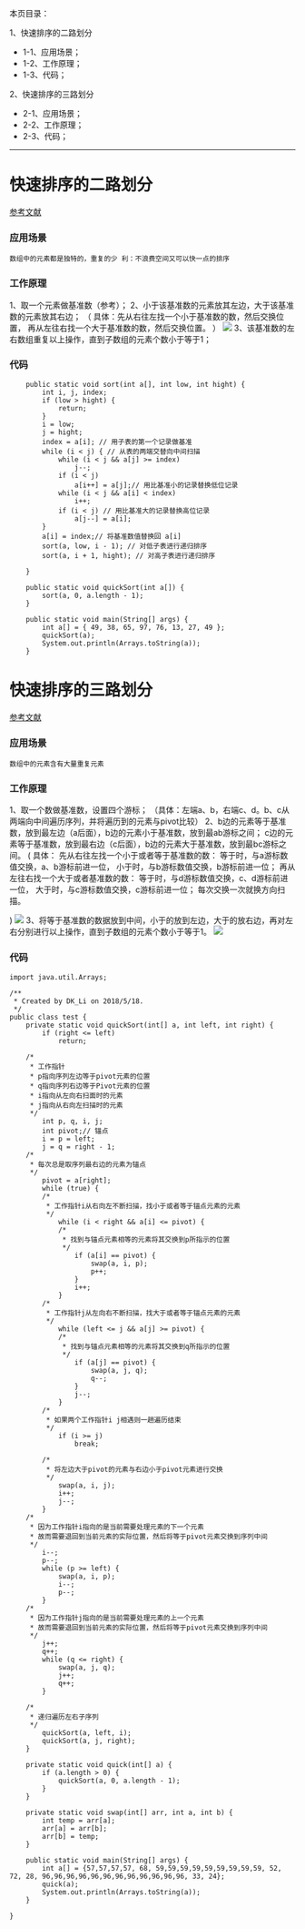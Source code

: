 本页目录：

1、快速排序的二路划分
- 1-1、应用场景；
- 1-2、工作原理；
- 1-3、代码；

2、快速排序的三路划分
- 2-1、应用场景；
- 2-2、工作原理；
- 2-3、代码；
***

# 快速排序的二路划分
[参考文献](https://blog.csdn.net/yzllz001/article/details/50982841)
### 应用场景
`
数组中的元素都是独特的，重复的少
利：不浪费空间又可以快一点的排序
`

### 工作原理
1、取一个元素做基准数（参考）；
2、小于该基准数的元素放其左边，大于该基准数的元素放其右边；
（
    具体：先从右往左找一个小于基准数的数，然后交换位置，
          再从左往右找一个大于基准数的数，然后交换位置。
 ）
![](image/1-1.png)
3、该基准数的左右数组重复以上操作，直到子数组的元素个数小于等于1；

### 代码
```
    public static void sort(int a[], int low, int hight) {
        int i, j, index;
        if (low > hight) {
            return;
        }
        i = low;
        j = hight;
        index = a[i]; // 用子表的第一个记录做基准
        while (i < j) { // 从表的两端交替向中间扫描
            while (i < j && a[j] >= index)
                j--;
            if (i < j)
                a[i++] = a[j];// 用比基准小的记录替换低位记录
            while (i < j && a[i] < index)
                i++;
            if (i < j) // 用比基准大的记录替换高位记录
                a[j--] = a[i];
        }
        a[i] = index;// 将基准数值替换回 a[i]
        sort(a, low, i - 1); // 对低子表进行递归排序
        sort(a, i + 1, hight); // 对高子表进行递归排序

    }

    public static void quickSort(int a[]) {
        sort(a, 0, a.length - 1);
    }

    public static void main(String[] args) {
        int a[] = { 49, 38, 65, 97, 76, 13, 27, 49 };
        quickSort(a);
        System.out.println(Arrays.toString(a));
    }
```

# 快速排序的三路划分
[参考文献](https://blog.csdn.net/puppylpg/article/details/70233728)
### 应用场景
`
数组中的元素含有大量重复元素
`

### 工作原理
1、取一个数做基准数，设置四个游标；
（具体：左端a、b，右端c、d。b、c从两端向中间遍历序列，并将遍历到的元素与pivot比较）
2、b边的元素等于基准数，放到最左边（a后面），b边的元素小于基准数，放到最ab游标之间；
c边的元素等于基准数，放到最右边（c后面），b边的元素大于基准数，放到最bc游标之间。
(
    具体：
        先从右往左找一个小于或者等于基准数的数：
              等于时，与a游标数值交换，a、b游标前进一位，
              小于时，与b游标数值交换，b游标前进一位；
          再从左往右找一个大于或者基准数的数：
               等于时，与d游标数值交换，c、d游标前进一位，
               大于时，与c游标数值交换，c游标前进一位；
     每次交换一次就换方向扫描。

)
![](image/1-2.png)
3、将等于基准数的数据放到中间，小于的放到左边，大于的放右边，再对左右分别进行以上操作，直到子数组的元素个数小于等于1。
![](image/1-3.png)
### 代码
```
import java.util.Arrays;

/**
 * Created by DK_Li on 2018/5/18.
 */
public class test {
    private static void quickSort(int[] a, int left, int right) {
        if (right <= left)
            return;

    /*
     * 工作指针
     * p指向序列左边等于pivot元素的位置
     * q指向序列右边等于Pivot元素的位置
     * i指向从左向右扫面时的元素
     * j指向从右向左扫描时的元素
     */
        int p, q, i, j;
        int pivot;// 锚点
        i = p = left;
        j = q = right - 1;
    /*
     * 每次总是取序列最右边的元素为锚点
     */
        pivot = a[right];
        while (true) {
        /*
         * 工作指针i从右向左不断扫描，找小于或者等于锚点元素的元素
         */
            while (i < right && a[i] <= pivot) {
            /*
             * 找到与锚点元素相等的元素将其交换到p所指示的位置
             */
                if (a[i] == pivot) {
                    swap(a, i, p);
                    p++;
                }
                i++;
            }
        /*
         * 工作指针j从左向右不断扫描，找大于或者等于锚点元素的元素
         */
            while (left <= j && a[j] >= pivot) {
            /*
             * 找到与锚点元素相等的元素将其交换到q所指示的位置
             */
                if (a[j] == pivot) {
                    swap(a, j, q);
                    q--;
                }
                j--;
            }
        /*
         * 如果两个工作指针i j相遇则一趟遍历结束
         */
            if (i >= j)
                break;

        /*
         * 将左边大于pivot的元素与右边小于pivot元素进行交换
         */
            swap(a, i, j);
            i++;
            j--;
        }
    /*
     * 因为工作指针i指向的是当前需要处理元素的下一个元素
     * 故而需要退回到当前元素的实际位置，然后将等于pivot元素交换到序列中间
     */
        i--;
        p--;
        while (p >= left) {
            swap(a, i, p);
            i--;
            p--;
        }
    /*
     * 因为工作指针j指向的是当前需要处理元素的上一个元素
     * 故而需要退回到当前元素的实际位置，然后将等于pivot元素交换到序列中间
     */
        j++;
        q++;
        while (q <= right) {
            swap(a, j, q);
            j++;
            q++;
        }

    /*
     * 递归遍历左右子序列
     */
        quickSort(a, left, i);
        quickSort(a, j, right);
    }

    private static void quick(int[] a) {
        if (a.length > 0) {
            quickSort(a, 0, a.length - 1);
        }
    }

    private static void swap(int[] arr, int a, int b) {
        int temp = arr[a];
        arr[a] = arr[b];
        arr[b] = temp;
    }

    public static void main(String[] args) {
        int a[] = {57,57,57,57, 68, 59,59,59,59,59,59,59,59,59, 52, 72, 28, 96,96,96,96,96,96,96,96,96,96,96,96, 33, 24};
        quick(a);
        System.out.println(Arrays.toString(a));
    }

}
```